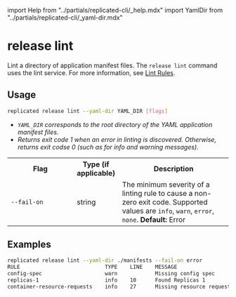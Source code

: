 import Help from "../partials/replicated-cli/_help.mdx"
import YamlDir from "../partials/replicated-cli/_yaml-dir.mdx"

# release lint

Lint a directory of application manifest files. The `release lint` command uses the lint service. For more information, see [Lint Rules](lint).

## Usage
```bash
replicated release lint --yaml-dir YAML_DIR [flags]
```

* _`YAML_DIR` corresponds to the root directory of the YAML application manifest files._
* _Returns exit code 1 when an error in linting is discovered. Otherwise, returns exit codse 0 (such as for info and warning messages)._

<table>
  <tr>
    <th width="30%">Flag</th>
    <th width="20%">Type (if applicable)</th>
    <th width="50%">Description</th>
  </tr>
  <YamlDir/>
  <tr>
    <td><code>--fail-on</code></td>
    <td>string</td>
    <td>The minimum severity of a linting rule to cause a non-zero exit code. Supported values are <code>info</code>, <code>warn</code>, <code>error</code>, <code>none</code>. <strong>Default:</strong> Error</td>
  </tr>
  <Help/>
</table>

## Examples
```bash
replicated release lint --yaml-dir ./manifests --fail-on error
RULE                           TYPE    LINE    MESSAGE
config-spec                    warn            Missing config spec
replicas-1                     info    10      Found Replicas 1
container-resource-requests    info    27      Missing resource requests
```
